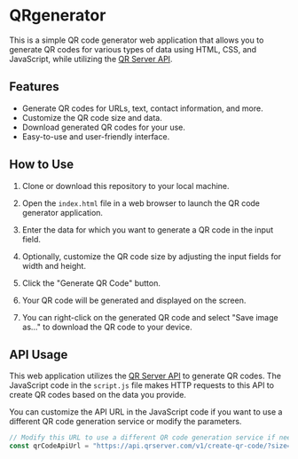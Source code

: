 # QRgenerator

This is a simple QR code generator web application that allows you to generate QR codes for various types of data using HTML, CSS, and JavaScript, while utilizing the [QR Server API](https://api.qrserver.com/v1/create-qr-code/?size=150x150&data=).

## Features

- Generate QR codes for URLs, text, contact information, and more.
- Customize the QR code size and data.
- Download generated QR codes for your use.
- Easy-to-use and user-friendly interface.

## How to Use

1. Clone or download this repository to your local machine.

2. Open the `index.html` file in a web browser to launch the QR code generator application.

3. Enter the data for which you want to generate a QR code in the input field.

4. Optionally, customize the QR code size by adjusting the input fields for width and height.

5. Click the "Generate QR Code" button.

6. Your QR code will be generated and displayed on the screen.

7. You can right-click on the generated QR code and select "Save image as..." to download the QR code to your device.

## API Usage

This web application utilizes the [QR Server API](https://api.qrserver.com/v1/create-qr-code/?size=150x150&data=) to generate QR codes. The JavaScript code in the `script.js` file makes HTTP requests to this API to create QR codes based on the data you provide.

You can customize the API URL in the JavaScript code if you want to use a different QR code generation service or modify the parameters.

```javascript
// Modify this URL to use a different QR code generation service if needed
const qrCodeApiUrl = "https://api.qrserver.com/v1/create-qr-code/?size=150x150&data=";

